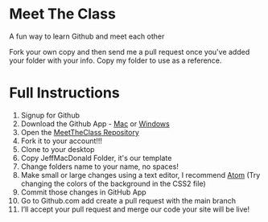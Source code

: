 # Meet The Class
A fun way to learn Github and meet each other

Fork your own copy and then send me a pull request once you've added your folder with your info. Copy my folder to use as a reference.


# Full Instructions
1. Signup for Github
2. Download the Github App - [Mac](https://mac.github.com/) or [Windows](https://windows.github.com)
4. Open the [MeetTheClass Repository](https://github.com/VCUBrandcenter/MeetTheClass)
2. Fork it to your account!!!
6. Clone to your desktop
7. Copy JeffMacDonald Folder, it's our template
8. Change folders name to your name, no spaces!
9. Make small or large changes using a text editor, I recommend [Atom](http://atom.io/ "Atom")  (Try changing the colors of the background in the CSS2 file)
10. Commit those changes in GitHub App
11. Go to Github.com add create a pull request with the main branch
12. I’ll accept your pull request and merge our code your site will be live!
